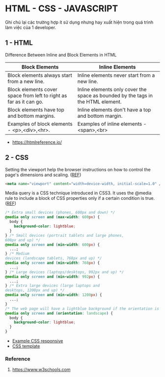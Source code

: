 # HTML - CSS - JAVASCRIPT

Ghi chú lại các trường hợp ít sử dụng nhưng hay xuất hiện trong quá trình làm việc của 1 developer.

## 1 - HTML

Difference Between Inline and Block Elements in HTML

|Block Elements	|Inline Elements|
|---------------|---------------|
|Block elements always start from a new line.|Inline elements never start from a new line.|
|Block elements cover space from left to right as far as it can go.|Inline elements only cover the space as bounded by the tags in the HTML element.|
|Block elements have top and bottom margins.|Inline elements don't have a top and bottom margin.|
|Examples of block elements - \<p>,\<div>,\<hr>.|Examples of inline elements - \<span>,\<br>|

- https://htmlreference.io/

## 2 - CSS

Setting the viewport help the browser instructions on how to control the page's dimensions and scaling. ([REF](https://www.w3schools.com/css/css_rwd_viewport.asp))

```html
<meta name="viewport" content="width=device-width, initial-scale=1.0" />
```

Media query is a CSS technique introduced in CSS3. It uses the @media rule to include a block of CSS properties only if a certain condition is true. ([REF](https://www.w3schools.com/css/css_rwd_mediaqueries.asp))

```css
/* Extra small devices (phones, 600px and down) */
@media only screen and (max-width: 600px) {
  body {
    background-color: lightblue;
  }
} /* Small devices (portrait tablets and large phones,
600px and up) */
@media only screen and (min-width: 600px) {
  ...;
} /* Medium
devices (landscape tablets, 768px and up) */
@media only screen and (min-width: 768px) {
  ...;
} /* Large devices (laptops/desktops, 992px and up) */
@media only screen and (min-width: 992px) {
  ...;
} /* Extra large devices (large laptops and
desktops, 1200px and up) */
@media only screen and (min-width: 1200px) {
  ...;
}
/* The web page will have a lightblue background if the orientation is in landscape mode: */
@media only screen and (orientation: landscape) {
  body {
    background-color: lightblue;
  }
}
```
- [Example CSS responsive](https://www.w3schools.com/css/tryit.asp?filename=tryresponsive_breakpoints)
- [CSS template](https://www.w3schools.com/css/css_rwd_templates.asp)



### Reference

1. https://www.w3schools.com
